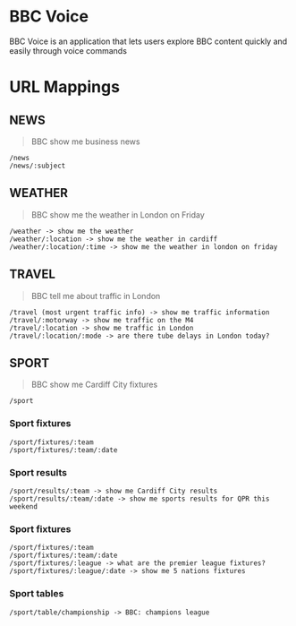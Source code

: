 BBC Voice
=========

BBC Voice is an application that lets users explore BBC content quickly and easily through voice commands

URL Mappings
================

## NEWS

> BBC show me business news

```
/news
/news/:subject
```

## WEATHER

> BBC show me the weather in London on Friday

```
/weather -> show me the weather
/weather/:location -> show me the weather in cardiff
/weather/:location/:time -> show me the weather in london on friday
```

## TRAVEL

> BBC tell me about traffic in London

```
/travel (most urgent traffic info) -> show me traffic information
/travel/:motorway -> show me traffic on the M4
/travel/:location -> show me traffic in London
/travel/:location/:mode -> are there tube delays in London today?
```

## SPORT

> BBC show me Cardiff City fixtures

```
/sport
```

### Sport fixtures

```
/sport/fixtures/:team
/sport/fixtures/:team/:date
```

### Sport results

```
/sport/results/:team -> show me Cardiff City results
/sport/results/:team/:date -> show me sports results for QPR this weekend
```

### Sport fixtures

```
/sport/fixtures/:team
/sport/fixtures/:team/:date
/sport/fixtures/:league -> what are the premier league fixtures?
/sport/fixtures/:league/:date -> show me 5 nations fixtures
```

### Sport tables

```
/sport/table/championship -> BBC: champions league
```

